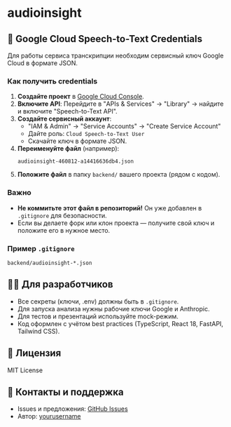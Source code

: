 # audioinsight

## 🔑 Google Cloud Speech-to-Text Credentials

Для работы сервиса транскрипции необходим сервисный ключ Google Cloud в формате JSON.

### Как получить credentials

1. **Создайте проект** в [Google Cloud Console](https://console.cloud.google.com/).
2. **Включите API**:  Перейдите в "APIs & Services" → "Library" → найдите и включите "Speech-to-Text API".
3. **Создайте сервисный аккаунт**:
   - "IAM & Admin" → "Service Accounts" → "Create Service Account"
   - Дайте роль: `Cloud Speech-to-Text User`
   - Скачайте ключ в формате JSON.
4. **Переименуйте файл** (например):
   ```
   audioinsight-460812-a14416636db4.json
   ```
5. **Положите файл** в папку `backend/` вашего проекта (рядом с кодом).

### Важно
- **Не коммитьте этот файл в репозиторий!**  Он уже добавлен в `.gitignore` для безопасности.
- Если вы делаете форк или клон проекта — получите свой ключ и положите его в нужное место.

### Пример `.gitignore`
```
backend/audioinsight-*.json
```

## 🧑‍💻 Для разработчиков

- Все секреты (ключи, .env) должны быть в `.gitignore`.
- Для запуска анализа нужны рабочие ключи Google и Anthropic.
- Для тестов и презентаций используйте mock-режим.
- Код оформлен с учётом best practices (TypeScript, React 18, FastAPI, Tailwind CSS).

## 📄 Лицензия

MIT License

## 🤝 Контакты и поддержка

- Issues и предложения: [GitHub Issues](https://github.com/yourusername/audioinsight/issues)
- Автор: [yourusername](https://github.com/yourusername)
